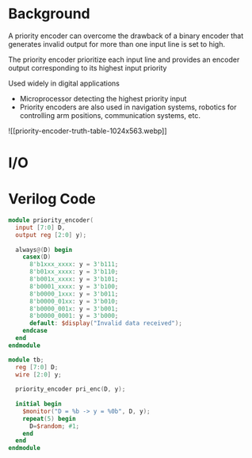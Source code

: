 # Background
A priority encoder can overcome the drawback of a binary encoder that generates invalid output for more than one input line is set to high. 

The priority encoder prioritize each input line and provides an encoder output corresponding to its highest input priority

Used widely in digital applications
- Microprocessor detecting the highest priority input
- Priority encoders are also used in navigation systems, robotics for controlling arm positions, communication systems, etc.

![[priority-encoder-truth-table-1024x563.webp]]
# I/O


# Verilog Code
```verilog
module priority_encoder(
  input [7:0] D,
  output reg [2:0] y);
  
  always@(D) begin
    casex(D)
      8'b1xxx_xxxx: y = 3'b111;
      8'b01xx_xxxx: y = 3'b110;
      8'b001x_xxxx: y = 3'b101;
      8'b0001_xxxx: y = 3'b100;
      8'b0000_1xxx: y = 3'b011;
      8'b0000_01xx: y = 3'b010;
      8'b0000_001x: y = 3'b001;
      8'b0000_0001: y = 3'b000;
      default: $display("Invalid data received");
    endcase
  end
endmodule
```


```verilog
module tb;
  reg [7:0] D;
  wire [2:0] y;
  
  priority_encoder pri_enc(D, y);
  
  initial begin
    $monitor("D = %b -> y = %0b", D, y);
    repeat(5) begin
      D=$random; #1;
    end
  end
endmodule
```